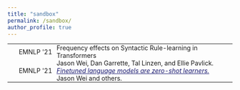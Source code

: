 ```yaml
---
title: "sandbox"
permalink: /sandbox/
author_profile: true
---
```

<html>
<style>
table, th, td {
  border:0px solid black;
  padding:0;
  border-collapse:collapse;
  font-size:1em;
}
</style>
<body>

<table style="width:100%">
  <tr>
    <td style="width:100px; text-align:right; padding-right:10px">EMNLP '21</td>
    <td>Frequency effects on Syntactic Rule-learning in Transformers</td>
  </tr>
  <tr>
    <td></td>
    <td>Jason Wei, Dan Garrette, Tal Linzen, and Ellie Pavlick.</td>
  </tr>
  <tr>
    <td style="width:100px; text-align:right; padding-right:10px">EMNLP '21</td>
    <td><a href="https://arxiv.org/pdf/2109.01652" style="color:#191970" target="_blank"><i>Finetuned language models are zero-shot learners.</i></a></td>
  </tr>
  <tr>
    <td></td>
    <td>Jason Wei and others.</td>
  </tr>
</table>

</body>
</html>
